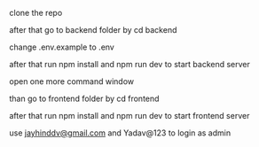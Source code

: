 clone the repo 
 
after that go to backend folder by cd backend

change .env.example to .env

after that run npm install and npm run dev to start backend server

open one more command window

than go to frontend folder by cd frontend

after that run npm install and npm run dev to start frontend server

use jayhinddv@gmail.com and Yadav@123 to login as admin
